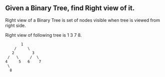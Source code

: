 ## Given a Binary Tree, find Right view of it. 

Right view of a Binary Tree is set of nodes visible when tree is viewed from right side.

Right view of following tree is 1 3 7 8.
        

           1
        /     \
       2        3
     /   \     /  \
    4     5   6    7
     \
      8
